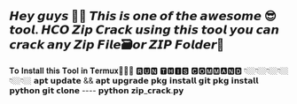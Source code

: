 𝙃𝙚𝙮 𝙜𝙪𝙮𝙨 👋🏼 
𝙏𝙝𝙞𝙨 𝙞𝙨 𝙤𝙣𝙚 𝙤𝙛 𝙩𝙝𝙚 𝙖𝙬𝙚𝙨𝙤𝙢𝙚 😎 𝙩𝙤𝙤𝙡.
𝙃𝘾𝙊 𝙕𝙞𝙥 𝘾𝙧𝙖𝙘𝙠 𝙪𝙨𝙞𝙣𝙜 𝙩𝙝𝙞𝙨 𝙩𝙤𝙤𝙡 𝙮𝙤𝙪
𝙘𝙖𝙣 𝙘𝙧𝙖𝙘𝙠 𝙖𝙣𝙮 𝙕𝙞𝙥 𝙁𝙞𝙡𝙚🗃️𝙤𝙧 𝙕𝙄𝙋 𝙁𝙤𝙡𝙙𝙚𝙧📂
-----------------------------------
𝐓𝐨 𝐈𝐧𝐬𝐭𝐚𝐥𝐥 𝐭𝐡𝐢𝐬 𝐓𝐨𝐨𝐥 𝐢𝐧 𝐓𝐞𝐫𝐦𝐮𝐱👨🏼‍💻
🆁🆄🅽 🆃🅷🅸🆂 🅲🅾🅼🅼🅰🅽🅳
👇🏼👇🏼👇🏼👇🏼👇🏼👇🏼
𝗮𝗽𝘁 𝘂𝗽𝗱𝗮𝘁𝗲 && 𝗮𝗽𝘁 𝘂𝗽𝗴𝗿𝗮𝗱𝗲
𝗽𝗸𝗴 𝗶𝗻𝘀𝘁𝗮𝗹𝗹 𝗴𝗶𝘁
𝗽𝗸𝗴 𝗶𝗻𝘀𝘁𝗮𝗹𝗹 𝗽𝘆𝘁𝗵𝗼𝗻
𝗴𝗶𝘁 𝗰𝗹𝗼𝗻𝗲 ----
𝗽𝘆𝘁𝗵𝗼𝗻 𝘇𝗶𝗽_𝗰𝗿𝗮𝗰𝗸.𝗽𝘆
